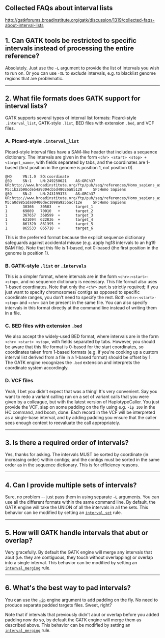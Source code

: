 ## Collected FAQs about interval lists

http://gatkforums.broadinstitute.org/gatk/discussion/1319/collected-faqs-about-interval-lists

<h2>1. Can GATK tools be restricted to specific intervals instead of processing the entire reference?</h2>
<p>Absolutely. Just use the <code>-L</code> argument to provide the list of intervals you wish to run on. Or you can use <code>-XL</code> to <em>exclude</em> intervals, e.g. to blacklist genome regions that are problematic. </p>
<hr />
<h2>2. What file formats does GATK support for interval lists?</h2>
<p>GATK supports several types of interval list formats: Picard-style <code>.interval_list</code>, GATK-style <code>.list</code>, BED files with extension <code>.bed</code>, and VCF files.  </p>
<h3>A. Picard-style <code>.interval_list</code></h3>
<p>Picard-style interval files have a SAM-like header that includes a sequence dictionary. The intervals are given in the form <code>&lt;chr&gt; &lt;start&gt; &lt;stop&gt; + &lt;target_name&gt;</code>, with fields separated by tabs, and the coordinates are 1-based (first position in the genome is position 1, not position 0). </p>
<pre><code class="pre_md">@HD     VN:1.0  SO:coordinate
@SQ     SN:1    LN:249250621    AS:GRCh37       UR:http://www.broadinstitute.org/ftp/pub/seq/references/Homo_sapiens_assembly19.fasta   M5:1b22b98cdeb4a9304cb5d48026a85128     SP:Homo Sapiens
@SQ     SN:2    LN:243199373    AS:GRCh37       UR:http://www.broadinstitute.org/ftp/pub/seq/references/Homo_sapiens_assembly19.fasta   M5:a0d9851da00400dec1098a9255ac712e     SP:Homo Sapiens
1       30366   30503   +       target_1
1       69089   70010   +       target_2
1       367657  368599  +       target_3
1       621094  622036  +       target_4
1       861320  861395  +       target_5
1       865533  865718  +       target_6</code class="pre_md"></pre>
<p>This is the preferred format because the explicit sequence dictionary safeguards against accidental misuse (e.g. apply hg18 intervals to an hg19 BAM file). Note that this file is 1-based, not 0-based (the first position in the genome is position 1).</p>
<h3>B. GATK-style <code>.list</code> or <code>.intervals</code></h3>
<p>This is a simpler format, where intervals are in the form <code>&lt;chr&gt;:&lt;start&gt;-&lt;stop&gt;</code>, and no sequence dictionary is necessary. This file format also uses 1-based coordinates. Note that only the <code>&lt;chr&gt;</code> part is strictly required; if you just want to specify chromosomes/ contigs as opposed to specific coordinate ranges, you don't need to specify the rest. Both <code>&lt;chr&gt;:&lt;start&gt;-&lt;stop&gt;</code> and <code>&lt;chr&gt;</code> can be present in the same file. You can also specify intervals in this format directly at the command line instead of writing them in a file.</p>
<h3>C. BED files with extension <code>.bed</code></h3>
<p>We also accept the widely-used BED format, where intervals are in the form <code>&lt;chr&gt; &lt;start&gt; &lt;stop&gt;</code>, with fields separated by tabs. However, you should be aware that this file format is 0-based for the start coordinates, so coordinates taken from 1-based formats (e.g. if you're cooking up a custom interval list derived from a file in a 1-based format) should be offset by 1. The GATK engine recognizes the <code>.bed</code> extension and interprets the coordinate system accordingly.</p>
<h3>D. VCF files</h3>
<p>Yeah, I bet you didn't expect that was a thing! It's very convenient. Say you want to redo a variant calling run on a set of variant calls that you were given by a colleague, but with the latest version of HaplotypeCaller. You just provide the VCF, slap on some padding on the fly using e.g. <code>-ip 100</code> in the HC command, and boom, done. Each record in the VCF will be interpreted as a single-base interval, and by adding padding you ensure that the caller sees enough context to reevaluate the call appropriately.</p>
<hr />
<h2>3. Is there a required order of intervals?</h2>
<p>Yes, thanks for asking. The intervals MUST be sorted by coordinate (in increasing order) within contigs; and the contigs must be sorted in the same order as in the sequence dictionary. This is for efficiency reasons. </p>
<hr />
<h2>4. Can I provide multiple sets of intervals?</h2>
<p>Sure, no problem -- just pass them in using separate <code>-L</code> arguments. You can use all the different formats within the same command line. By default, the GATK engine will take the UNION of all the intervals in all the sets. This behavior can be modified by setting an <a href="https://software.broadinstitute.org/gatk/documentation/tooldocs/org_broadinstitute_gatk_engine_CommandLineGATK.php#--interval_set_rule"><code>interval_set</code></a> rule.</p>
<hr />
<h2>5. How will GATK handle intervals that abut or overlap?</h2>
<p>Very gracefully. By default the GATK engine will merge any intervals that abut (i.e. they are contiguous, they touch without overlapping) or overlap into a single interval. This behavior can be modified by setting an <a href="https://software.broadinstitute.org/gatk/documentation/tooldocs/org_broadinstitute_gatk_engine_CommandLineGATK.php#--interval_merging"><code>interval_merging</code></a> rule.</p>
<hr />
<h2>6. What's the best way to pad intervals?</h2>
<p>You can use the <a href="https://software.broadinstitute.org/gatk/documentation/tooldocs/org_broadinstitute_gatk_engine_CommandLineGATK.php#--interval_padding"><code>-ip</code></a> engine argument to add padding on the fly. No need to produce separate padded targets files. Sweet, right? </p>
<p>Note that if intervals that previously didn't abut or overlap before you added padding now do so, by default the GATK engine will merge them as described above. This behavior can be modified by setting an <a href="https://software.broadinstitute.org/gatk/documentation/tooldocs/org_broadinstitute_gatk_engine_CommandLineGATK.php#--interval_merging"><code>interval_merging</code></a> rule.</p>